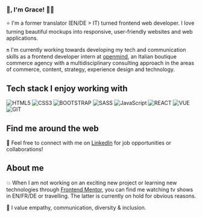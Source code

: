 ### 👋, I'm Grace! 👩‍💻

⭐  I'm a former translator (EN/DE > IT) turned frontend web developer. I love turning beautiful mockups into responsive, user-friendly websites and web applications.

🔛  I'm currently working towards developing my tech and communication skills as a frontend developer intern at <a target="_blank" href="https://www.openmindonline.it">openmind</a>, an Italian boutique commerce agency with a multidisciplinary consulting approach in the areas of commerce, content, strategy, experience design and technology.

## Tech stack I enjoy working with

![HTML5](https://img.shields.io/badge/HTML5-E34F26?style=for-the-badge&logo=html5&logoColor=white)
![CSS3](https://img.shields.io/badge/CSS3-1572B6?style=for-the-badge&logo=css3&logoColor=white)
![BOOTSTRAP](https://img.shields.io/badge/Bootstrap-563D7C?style=for-the-badge&logo=bootstrap&logoColor=white)
![SASS](https://img.shields.io/badge/Sass-CC6699?style=for-the-badge&logo=sass&logoColor=white)
![JavaScript](https://img.shields.io/badge/JavaScript-F7DF1E?style=for-the-badge&logo=javascript&logoColor=black)
![REACT](https://img.shields.io/badge/React-20232A?style=for-the-badge&logo=react&logoColor=61DAFB)
![VUE](https://img.shields.io/badge/Vue.js-35495E?style=for-the-badge&logo=vue.js&logoColor=4FC08D)
![GIT](https://img.shields.io/badge/Git-F05032?style=for-the-badge&logo=git&logoColor=white)

## Find me around the web

💼 Feel free to connect with me on <a href="https://www.linkedin.com/in/grazia-palombella">LinkedIn</a> for job opportunities or collaborations!

## About me

💥 When I am not working on an exciting new project or learning new technologies through <a target="_blank" href="https://www.frontendmentor.io/">Frontend Mentor</a>, you can find me watching tv shows in EN/FR/DE or travelling. The latter is currently on hold for obvious reasons.

🌈 I value empathy, communication, diversity & inclusion.
